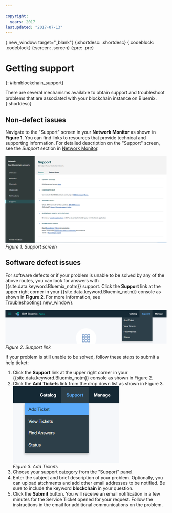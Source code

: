 ```yaml
---

copyright:
  years: 2017
lastupdated: "2017-07-13"
---
```


{:new_window: target="_blank"}
{:shortdesc: .shortdesc}
{:codeblock: .codeblock}
{:screen: .screen}
{:pre: .pre}


# Getting support
{: #ibmblockchain_support}


There are several mechanisms available to obtain support and troubleshoot problems that are associated with your blockchain instance on Bluemix.
{:shortdesc}

## Non-defect issues

Navigate to the "Support" screen in your **Network Monitor** as shown in **Figure 1**.  You can find links to resources that provide technical and supporting information.  For detailed description on the "Support" screen, see the *Support* section in [Network Monitor](v10_dashboard.html).

![](images/support.png "Support screen")
*Figure 1. Support screen*


## Software defect issues

For software defects or if your problem is unable to be solved by any of the above routes, you can look for answers with  {{site.data.keyword.Bluemix_notm}} support. Click the **Support** link at the upper right corner in your {{site.data.keyword.Bluemix_notm}} console as shown in **Figure 2**.  For more information, see [Troubleshooting](../../troubleshoot/troubleshoot.html){:new_window}.

![](images/bmx_support.png "Support link")
*Figure 2. Support link*

If your problem is still unable to be solved, follow these steps to submit a help ticket:

1. Click the **Support** link at the upper right corner in your {{site.data.keyword.Bluemix_notm}} console as shown in Figure 2.
2. Click the **Add Tickets** link from the drop down list as shown in Figure 3.  
  ![](images/bmx_addticket.png "Add Tickets")  
  *Figure 3. Add Tickets*  
3. Choose your support category from the "Support" panel.
4. Enter the subject and brief description of your problem.  Optionally, you can upload attchments and add other email addresses to be notified.  Be sure to include the keyword **blockchain** in your question.
5. Click the **Submit** button.  You will receive an email notification in a few minutes for the Service Ticket opened for your request.  Follow the instructions in the email for additional communications on the problem.
